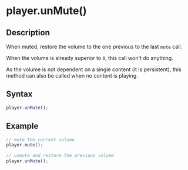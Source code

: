 # player.unMute()

## Description

When muted, restore the volume to the one previous to the last `mute` call.

When the volume is already superior to `0`, this call won't do anything.

As the volume is not dependent on a single content (it is persistent), this
method can also be called when no content is playing.

## Syntax

```js
player.unMute();
```

## Example

```js
// mute the current volume
player.mute();

// unmute and restore the previous volume
player.unMute();
```
